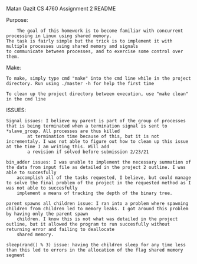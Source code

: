 Matan Gazit
CS 4760
Assignment 2
README

Purpose: 

		The goal of this homework is to become familiar with concurrent processing in Linux using shared memory.  
	The task is fairly simple but the trick is to implement it with multiple processes using shared memory and signals 
	to communicate between processes, and to exercise some control over them.

Make:

	To make, simply type cmd "make" into the cmd line while in the project directory. Run using ./master -h for help the first time

	To clean up the project directory between execution, use "make clean" in the cmd line

ISSUES:

	Signal issues: I believe my parent is part of the group of processes that is being terminated when a termination signal is sent to *slave_group. All processes are thus killed
			at termination time because of this, but it is not incrementaly. I was not able to figure out how to clean up this issue at the time I am writing this. Will add
			a revision if solved before submission 2/23/21

	bin_adder issues: I was unable to implement the necessary summation of the data from input file as detailed in the project 2 outline. I was able to succesfully
		accomplish all of the tasks requested, I believe, but could manage to solve the final problem of the project in the requested method as I was not able to succesfully
		implement a means of tracking the depth of the binary tree.

	parent spawns all children issue: I ran into a problem where spawning children from children led to memory leaks. I got around this problem by having only the parent spawn
		children. I know this is not what was detailed in the project outline, but it allowed the program to run succesfully without returning error and failing to deallocate
		shared memory.
	
	sleep(rand() % 3) issue: having the children sleep for any time less than this led to errors in the allocation of the flag shared memory segment
